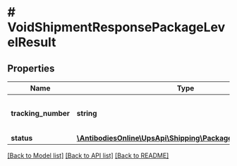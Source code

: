 # # VoidShipmentResponsePackageLevelResult

## Properties

Name | Type | Description | Notes
------------ | ------------- | ------------- | -------------
**tracking_number** | **string** | The package&#39;s identification number |
**status** | [**\AntibodiesOnline\UpsApi\Shipping\PackageLevelResultStatus**](PackageLevelResultStatus.md) |  |

[[Back to Model list]](../../README.md#models) [[Back to API list]](../../README.md#endpoints) [[Back to README]](../../README.md)
